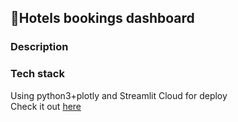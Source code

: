 ## 🏡Hotels bookings dashboard
### Description 

### Tech stack
Using python3+plotly and Streamlit Cloud for deploy  
Check it out [here](https://share.streamlit.io/iilyazakos/hotels_dashboard/app.py)
